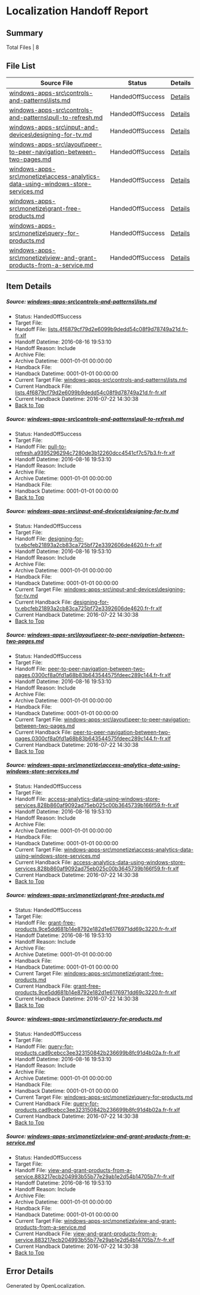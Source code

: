 # <a name='report-top'></a> Localization Handoff Report

## Summary
 Total Files | 8

## File List
 Source File | Status | Details 
 ----------- | ------ | ------- 
 [windows-apps-src\controls-and-patterns\lists.md](https://github.com/Microsoft/windows-apps/blob/508a09e0c12006c00dbdf7675516b41119eab8a6/windows-apps-src/controls-and-patterns/lists.md) | HandedOffSuccess | [Details](#8b8820c9ab82ce0789fbe2fb9f62309e48f4ce9d3150)
 [windows-apps-src\controls-and-patterns\pull-to-refresh.md](https://github.com/Microsoft/windows-apps/blob/508a09e0c12006c00dbdf7675516b41119eab8a6/windows-apps-src/controls-and-patterns/pull-to-refresh.md) | HandedOffSuccess | [Details](#ef5773f9885a5286ac7ca7c256e6a831673163893160)
 [windows-apps-src\input-and-devices\designing-for-tv.md](https://github.com/Microsoft/windows-apps/blob/96a35ded526b09dd1ce1cb8528bb4a99e3511b32/windows-apps-src/input-and-devices/designing-for-tv.md) | HandedOffSuccess | [Details](#734a0f0574ac7698dd6bd963bf3e20225b26d4013999)
 [windows-apps-src\layout\peer-to-peer-navigation-between-two-pages.md](https://github.com/Microsoft/windows-apps/blob/fe889127ba0f0a7132c9705526df074abcf74eff/windows-apps-src/layout/peer-to-peer-navigation-between-two-pages.md) | HandedOffSuccess | [Details](#27ed224e7fd4207f95918d63929231524721442d4670)
 [windows-apps-src\monetize\access-analytics-data-using-windows-store-services.md](https://github.com/Microsoft/windows-apps/blob/c0bbc0fe5530c3c94850a169aa013ae3050afa06/windows-apps-src/monetize/access-analytics-data-using-windows-store-services.md) | HandedOffSuccess | [Details](#f9b21a6f871ef21802ba885d37ee40ad518ca1c84708)
 [windows-apps-src\monetize\grant-free-products.md](https://github.com/Microsoft/windows-apps/blob/c0bbc0fe5530c3c94850a169aa013ae3050afa06/windows-apps-src/monetize/grant-free-products.md) | HandedOffSuccess | [Details](#0a28e321645b7d3ec8699c5f20c7716c121f8fe24746)
 [windows-apps-src\monetize\query-for-products.md](https://github.com/Microsoft/windows-apps/blob/c0bbc0fe5530c3c94850a169aa013ae3050afa06/windows-apps-src/monetize/query-for-products.md) | HandedOffSuccess | [Details](#0e61b3b521f239062c33709a306630919d7674734790)
 [windows-apps-src\monetize\view-and-grant-products-from-a-service.md](https://github.com/Microsoft/windows-apps/blob/c0bbc0fe5530c3c94850a169aa013ae3050afa06/windows-apps-src/monetize/view-and-grant-products-from-a-service.md) | HandedOffSuccess | [Details](#cecd774544af536c4383a24a6d48bf3ff65b513a4809)

## Item Details
##### <a name='8b8820c9ab82ce0789fbe2fb9f62309e48f4ce9d3150'></a> Source: [windows-apps-src\controls-and-patterns\lists.md](https://github.com/Microsoft/windows-apps/blob/508a09e0c12006c00dbdf7675516b41119eab8a6/windows-apps-src/controls-and-patterns/lists.md)
* Status: HandedOffSuccess
* Target File: 
* Handoff File: [lists.4f6879cf79d2e6099b9dedd54c08f9d78749a21d.fr-fr.xlf](https://github.com/Microsoft/WDG.handoff/blob/36e54cbaf0c144a1463b3d3f0e2c5d07dddf3aba/ol-handoff/Microsoft/windows-apps.fr-fr/master/lists.4f6879cf79d2e6099b9dedd54c08f9d78749a21d.fr-fr.xlf)
* Handoff Datetime: 2016-08-16 19:53:10
* Handoff Reason: Include
* Archive File: 
* Archive Datetime: 0001-01-01 00:00:00
* Handback File: 
* Handback Datetime: 0001-01-01 00:00:00
* Current Target File: [windows-apps-src\controls-and-patterns\lists.md](https://github.com/Microsoft/windows-apps.fr-fr/blob/402eb0dc49711783fdbd768a93aa5456388b34d9/windows-apps-src/controls-and-patterns/lists.md)
* Current Handback File: [lists.4f6879cf79d2e6099b9dedd54c08f9d78749a21d.fr-fr.xlf](https://github.com/Microsoft/WDG.handback/blob/e8019a4155f189676550d9d336a37921a9040b0d/ol-handback/Microsoft/windows-apps.fr-fr/master/lists.4f6879cf79d2e6099b9dedd54c08f9d78749a21d.fr-fr.xlf)
* Current Handback Datetime: 2016-07-22 14:30:38
* [Back to Top](#report-top)

##### <a name='ef5773f9885a5286ac7ca7c256e6a831673163893160'></a> Source: [windows-apps-src\controls-and-patterns\pull-to-refresh.md](https://github.com/Microsoft/windows-apps/blob/508a09e0c12006c00dbdf7675516b41119eab8a6/windows-apps-src/controls-and-patterns/pull-to-refresh.md)
* Status: HandedOffSuccess
* Target File: 
* Handoff File: [pull-to-refresh.a9395296294c7280de3b12260dcc4541cf7c57b3.fr-fr.xlf](https://github.com/Microsoft/WDG.handoff/blob/36e54cbaf0c144a1463b3d3f0e2c5d07dddf3aba/ol-handoff/Microsoft/windows-apps.fr-fr/master/pull-to-refresh.a9395296294c7280de3b12260dcc4541cf7c57b3.fr-fr.xlf)
* Handoff Datetime: 2016-08-16 19:53:10
* Handoff Reason: Include
* Archive File: 
* Archive Datetime: 0001-01-01 00:00:00
* Handback File: 
* Handback Datetime: 0001-01-01 00:00:00
* [Back to Top](#report-top)

##### <a name='734a0f0574ac7698dd6bd963bf3e20225b26d4013999'></a> Source: [windows-apps-src\input-and-devices\designing-for-tv.md](https://github.com/Microsoft/windows-apps/blob/96a35ded526b09dd1ce1cb8528bb4a99e3511b32/windows-apps-src/input-and-devices/designing-for-tv.md)
* Status: HandedOffSuccess
* Target File: 
* Handoff File: [designing-for-tv.ebcfeb21893a2cb83ca725bf72e3392606de4620.fr-fr.xlf](https://github.com/Microsoft/WDG.handoff/blob/36e54cbaf0c144a1463b3d3f0e2c5d07dddf3aba/ol-handoff/Microsoft/windows-apps.fr-fr/master/designing-for-tv.ebcfeb21893a2cb83ca725bf72e3392606de4620.fr-fr.xlf)
* Handoff Datetime: 2016-08-16 19:53:10
* Handoff Reason: Include
* Archive File: 
* Archive Datetime: 0001-01-01 00:00:00
* Handback File: 
* Handback Datetime: 0001-01-01 00:00:00
* Current Target File: [windows-apps-src\input-and-devices\designing-for-tv.md](https://github.com/Microsoft/windows-apps.fr-fr/blob/402eb0dc49711783fdbd768a93aa5456388b34d9/windows-apps-src/input-and-devices/designing-for-tv.md)
* Current Handback File: [designing-for-tv.ebcfeb21893a2cb83ca725bf72e3392606de4620.fr-fr.xlf](https://github.com/Microsoft/WDG.handback/blob/e8019a4155f189676550d9d336a37921a9040b0d/ol-handback/Microsoft/windows-apps.fr-fr/master/designing-for-tv.ebcfeb21893a2cb83ca725bf72e3392606de4620.fr-fr.xlf)
* Current Handback Datetime: 2016-07-22 14:30:38
* [Back to Top](#report-top)

##### <a name='27ed224e7fd4207f95918d63929231524721442d4670'></a> Source: [windows-apps-src\layout\peer-to-peer-navigation-between-two-pages.md](https://github.com/Microsoft/windows-apps/blob/fe889127ba0f0a7132c9705526df074abcf74eff/windows-apps-src/layout/peer-to-peer-navigation-between-two-pages.md)
* Status: HandedOffSuccess
* Target File: 
* Handoff File: [peer-to-peer-navigation-between-two-pages.0300cf8a0fd1a68b83b643544575fdeec289c144.fr-fr.xlf](https://github.com/Microsoft/WDG.handoff/blob/36e54cbaf0c144a1463b3d3f0e2c5d07dddf3aba/ol-handoff/Microsoft/windows-apps.fr-fr/master/peer-to-peer-navigation-between-two-pages.0300cf8a0fd1a68b83b643544575fdeec289c144.fr-fr.xlf)
* Handoff Datetime: 2016-08-16 19:53:10
* Handoff Reason: Include
* Archive File: 
* Archive Datetime: 0001-01-01 00:00:00
* Handback File: 
* Handback Datetime: 0001-01-01 00:00:00
* Current Target File: [windows-apps-src\layout\peer-to-peer-navigation-between-two-pages.md](https://github.com/Microsoft/windows-apps.fr-fr/blob/402eb0dc49711783fdbd768a93aa5456388b34d9/windows-apps-src/layout/peer-to-peer-navigation-between-two-pages.md)
* Current Handback File: [peer-to-peer-navigation-between-two-pages.0300cf8a0fd1a68b83b643544575fdeec289c144.fr-fr.xlf](https://github.com/Microsoft/WDG.handback/blob/e8019a4155f189676550d9d336a37921a9040b0d/ol-handback/Microsoft/windows-apps.fr-fr/master/peer-to-peer-navigation-between-two-pages.0300cf8a0fd1a68b83b643544575fdeec289c144.fr-fr.xlf)
* Current Handback Datetime: 2016-07-22 14:30:38
* [Back to Top](#report-top)

##### <a name='f9b21a6f871ef21802ba885d37ee40ad518ca1c84708'></a> Source: [windows-apps-src\monetize\access-analytics-data-using-windows-store-services.md](https://github.com/Microsoft/windows-apps/blob/c0bbc0fe5530c3c94850a169aa013ae3050afa06/windows-apps-src/monetize/access-analytics-data-using-windows-store-services.md)
* Status: HandedOffSuccess
* Target File: 
* Handoff File: [access-analytics-data-using-windows-store-services.828b860af9092ad75eb025c00b3645739b166f59.fr-fr.xlf](https://github.com/Microsoft/WDG.handoff/blob/36e54cbaf0c144a1463b3d3f0e2c5d07dddf3aba/ol-handoff/Microsoft/windows-apps.fr-fr/master/access-analytics-data-using-windows-store-services.828b860af9092ad75eb025c00b3645739b166f59.fr-fr.xlf)
* Handoff Datetime: 2016-08-16 19:53:10
* Handoff Reason: Include
* Archive File: 
* Archive Datetime: 0001-01-01 00:00:00
* Handback File: 
* Handback Datetime: 0001-01-01 00:00:00
* Current Target File: [windows-apps-src\monetize\access-analytics-data-using-windows-store-services.md](https://github.com/Microsoft/windows-apps.fr-fr/blob/402eb0dc49711783fdbd768a93aa5456388b34d9/windows-apps-src/monetize/access-analytics-data-using-windows-store-services.md)
* Current Handback File: [access-analytics-data-using-windows-store-services.828b860af9092ad75eb025c00b3645739b166f59.fr-fr.xlf](https://github.com/Microsoft/WDG.handback/blob/e8019a4155f189676550d9d336a37921a9040b0d/ol-handback/Microsoft/windows-apps.fr-fr/master/access-analytics-data-using-windows-store-services.828b860af9092ad75eb025c00b3645739b166f59.fr-fr.xlf)
* Current Handback Datetime: 2016-07-22 14:30:38
* [Back to Top](#report-top)

##### <a name='0a28e321645b7d3ec8699c5f20c7716c121f8fe24746'></a> Source: [windows-apps-src\monetize\grant-free-products.md](https://github.com/Microsoft/windows-apps/blob/c0bbc0fe5530c3c94850a169aa013ae3050afa06/windows-apps-src/monetize/grant-free-products.md)
* Status: HandedOffSuccess
* Target File: 
* Handoff File: [grant-free-products.9ce5dd681b14e8792e182d1e6176971dd69c3220.fr-fr.xlf](https://github.com/Microsoft/WDG.handoff/blob/36e54cbaf0c144a1463b3d3f0e2c5d07dddf3aba/ol-handoff/Microsoft/windows-apps.fr-fr/master/grant-free-products.9ce5dd681b14e8792e182d1e6176971dd69c3220.fr-fr.xlf)
* Handoff Datetime: 2016-08-16 19:53:10
* Handoff Reason: Include
* Archive File: 
* Archive Datetime: 0001-01-01 00:00:00
* Handback File: 
* Handback Datetime: 0001-01-01 00:00:00
* Current Target File: [windows-apps-src\monetize\grant-free-products.md](https://github.com/Microsoft/windows-apps.fr-fr/blob/402eb0dc49711783fdbd768a93aa5456388b34d9/windows-apps-src/monetize/grant-free-products.md)
* Current Handback File: [grant-free-products.9ce5dd681b14e8792e182d1e6176971dd69c3220.fr-fr.xlf](https://github.com/Microsoft/WDG.handback/blob/e8019a4155f189676550d9d336a37921a9040b0d/ol-handback/Microsoft/windows-apps.fr-fr/master/grant-free-products.9ce5dd681b14e8792e182d1e6176971dd69c3220.fr-fr.xlf)
* Current Handback Datetime: 2016-07-22 14:30:38
* [Back to Top](#report-top)

##### <a name='0e61b3b521f239062c33709a306630919d7674734790'></a> Source: [windows-apps-src\monetize\query-for-products.md](https://github.com/Microsoft/windows-apps/blob/c0bbc0fe5530c3c94850a169aa013ae3050afa06/windows-apps-src/monetize/query-for-products.md)
* Status: HandedOffSuccess
* Target File: 
* Handoff File: [query-for-products.cad9cebcc3ee323150842b236699b8fc91d4b02a.fr-fr.xlf](https://github.com/Microsoft/WDG.handoff/blob/36e54cbaf0c144a1463b3d3f0e2c5d07dddf3aba/ol-handoff/Microsoft/windows-apps.fr-fr/master/query-for-products.cad9cebcc3ee323150842b236699b8fc91d4b02a.fr-fr.xlf)
* Handoff Datetime: 2016-08-16 19:53:10
* Handoff Reason: Include
* Archive File: 
* Archive Datetime: 0001-01-01 00:00:00
* Handback File: 
* Handback Datetime: 0001-01-01 00:00:00
* Current Target File: [windows-apps-src\monetize\query-for-products.md](https://github.com/Microsoft/windows-apps.fr-fr/blob/402eb0dc49711783fdbd768a93aa5456388b34d9/windows-apps-src/monetize/query-for-products.md)
* Current Handback File: [query-for-products.cad9cebcc3ee323150842b236699b8fc91d4b02a.fr-fr.xlf](https://github.com/Microsoft/WDG.handback/blob/e8019a4155f189676550d9d336a37921a9040b0d/ol-handback/Microsoft/windows-apps.fr-fr/master/query-for-products.cad9cebcc3ee323150842b236699b8fc91d4b02a.fr-fr.xlf)
* Current Handback Datetime: 2016-07-22 14:30:38
* [Back to Top](#report-top)

##### <a name='cecd774544af536c4383a24a6d48bf3ff65b513a4809'></a> Source: [windows-apps-src\monetize\view-and-grant-products-from-a-service.md](https://github.com/Microsoft/windows-apps/blob/c0bbc0fe5530c3c94850a169aa013ae3050afa06/windows-apps-src/monetize/view-and-grant-products-from-a-service.md)
* Status: HandedOffSuccess
* Target File: 
* Handoff File: [view-and-grant-products-from-a-service.883217ecb204993b55b77e29ab1e2d54b14705b7.fr-fr.xlf](https://github.com/Microsoft/WDG.handoff/blob/36e54cbaf0c144a1463b3d3f0e2c5d07dddf3aba/ol-handoff/Microsoft/windows-apps.fr-fr/master/view-and-grant-products-from-a-service.883217ecb204993b55b77e29ab1e2d54b14705b7.fr-fr.xlf)
* Handoff Datetime: 2016-08-16 19:53:10
* Handoff Reason: Include
* Archive File: 
* Archive Datetime: 0001-01-01 00:00:00
* Handback File: 
* Handback Datetime: 0001-01-01 00:00:00
* Current Target File: [windows-apps-src\monetize\view-and-grant-products-from-a-service.md](https://github.com/Microsoft/windows-apps.fr-fr/blob/402eb0dc49711783fdbd768a93aa5456388b34d9/windows-apps-src/monetize/view-and-grant-products-from-a-service.md)
* Current Handback File: [view-and-grant-products-from-a-service.883217ecb204993b55b77e29ab1e2d54b14705b7.fr-fr.xlf](https://github.com/Microsoft/WDG.handback/blob/e8019a4155f189676550d9d336a37921a9040b0d/ol-handback/Microsoft/windows-apps.fr-fr/master/view-and-grant-products-from-a-service.883217ecb204993b55b77e29ab1e2d54b14705b7.fr-fr.xlf)
* Current Handback Datetime: 2016-07-22 14:30:38
* [Back to Top](#report-top)


## Error Details

Generated by OpenLocalization.

